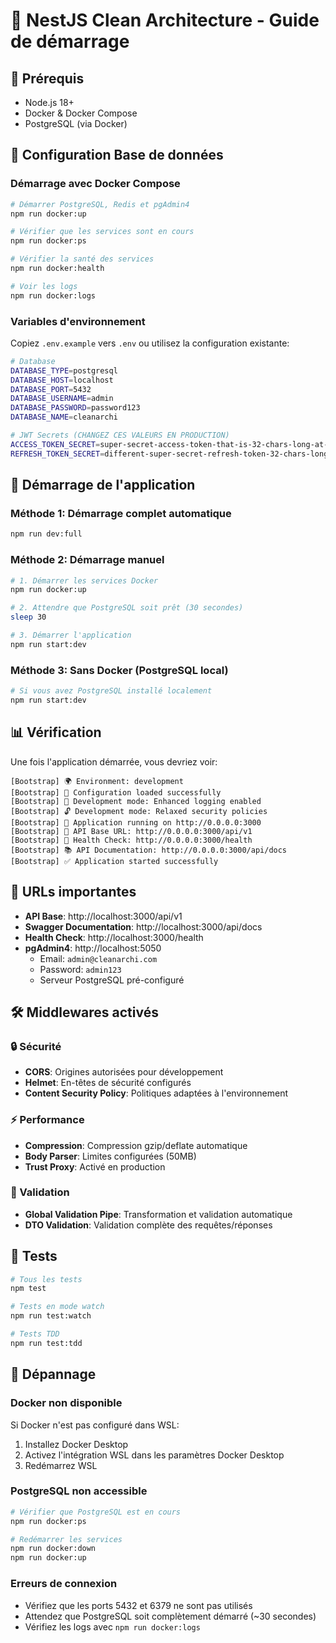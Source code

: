 # 🚀 NestJS Clean Architecture - Guide de démarrage

## 🔧 Prérequis

- Node.js 18+
- Docker & Docker Compose
- PostgreSQL (via Docker)

## 🐘 Configuration Base de données

### Démarrage avec Docker Compose

```bash
# Démarrer PostgreSQL, Redis et pgAdmin4
npm run docker:up

# Vérifier que les services sont en cours
npm run docker:ps

# Vérifier la santé des services
npm run docker:health

# Voir les logs
npm run docker:logs
```

### Variables d'environnement

Copiez `.env.example` vers `.env` ou utilisez la configuration existante:

```bash
# Database
DATABASE_TYPE=postgresql
DATABASE_HOST=localhost
DATABASE_PORT=5432
DATABASE_USERNAME=admin
DATABASE_PASSWORD=password123
DATABASE_NAME=cleanarchi

# JWT Secrets (CHANGEZ CES VALEURS EN PRODUCTION)
ACCESS_TOKEN_SECRET=super-secret-access-token-that-is-32-chars-long-at-least
REFRESH_TOKEN_SECRET=different-super-secret-refresh-token-32-chars-long-minimum
```

## 🚀 Démarrage de l'application

### Méthode 1: Démarrage complet automatique

```bash
npm run dev:full
```

### Méthode 2: Démarrage manuel

```bash
# 1. Démarrer les services Docker
npm run docker:up

# 2. Attendre que PostgreSQL soit prêt (30 secondes)
sleep 30

# 3. Démarrer l'application
npm run start:dev
```

### Méthode 3: Sans Docker (PostgreSQL local)

```bash
# Si vous avez PostgreSQL installé localement
npm run start:dev
```

## 📊 Vérification

Une fois l'application démarrée, vous devriez voir:

```
[Bootstrap] 🌍 Environment: development
[Bootstrap] 🔧 Configuration loaded successfully
[Bootstrap] 📝 Development mode: Enhanced logging enabled
[Bootstrap] 🔓 Development mode: Relaxed security policies
[Bootstrap] 🚀 Application running on http://0.0.0.0:3000
[Bootstrap] 🔗 API Base URL: http://0.0.0.0:3000/api/v1
[Bootstrap] 💊 Health Check: http://0.0.0.0:3000/health
[Bootstrap] 📚 API Documentation: http://0.0.0.0:3000/api/docs
[Bootstrap] ✅ Application started successfully
```

## 🔗 URLs importantes

- **API Base**: http://localhost:3000/api/v1
- **Swagger Documentation**: http://localhost:3000/api/docs
- **Health Check**: http://localhost:3000/health
- **pgAdmin4**: http://localhost:5050
  - Email: `admin@cleanarchi.com`
  - Password: `admin123`
  - Serveur PostgreSQL pré-configuré

## 🛠️ Middlewares activés

### 🔒 Sécurité

- **CORS**: Origines autorisées pour développement
- **Helmet**: En-têtes de sécurité configurés
- **Content Security Policy**: Politiques adaptées à l'environnement

### ⚡ Performance

- **Compression**: Compression gzip/deflate automatique
- **Body Parser**: Limites configurées (50MB)
- **Trust Proxy**: Activé en production

### 🎯 Validation

- **Global Validation Pipe**: Transformation et validation automatique
- **DTO Validation**: Validation complète des requêtes/réponses

## 🧪 Tests

```bash
# Tous les tests
npm test

# Tests en mode watch
npm run test:watch

# Tests TDD
npm run test:tdd
```

## 🐛 Dépannage

### Docker non disponible

Si Docker n'est pas configuré dans WSL:

1. Installez Docker Desktop
2. Activez l'intégration WSL dans les paramètres Docker Desktop
3. Redémarrez WSL

### PostgreSQL non accessible

```bash
# Vérifier que PostgreSQL est en cours
npm run docker:ps

# Redémarrer les services
npm run docker:down
npm run docker:up
```

### Erreurs de connexion

- Vérifiez que les ports 5432 et 6379 ne sont pas utilisés
- Attendez que PostgreSQL soit complètement démarré (~30 secondes)
- Vérifiez les logs avec `npm run docker:logs`
